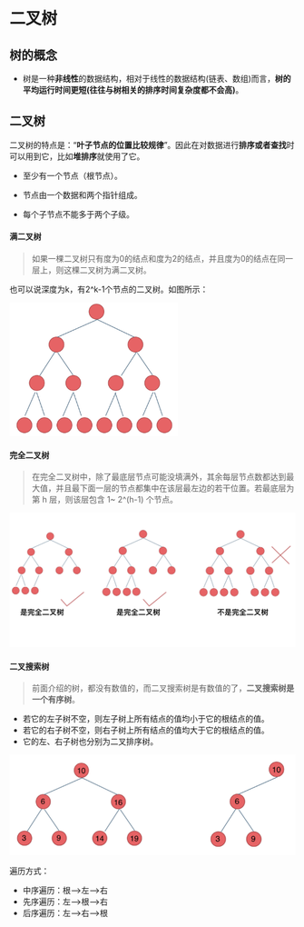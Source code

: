 # 二叉树

## **树的概念**

- 树是一种**非线性**的数据结构，相对于线性的数据结构(链表、数组)而言，**树的平均运行时间更短(往往与树相关的排序时间复杂度都不会高)**。



## 二叉树

二叉树的特点是：“**叶子节点的位置比较规律**”。因此在对数据进行**排序或者查找**时可以用到它，比如**堆排序**就使用了它。



- 至少有一个节点（根节点）。

- 节点由一个数据和两个指针组成。

- 每个子节点不能多于两个子级。

  





#### 满二叉树

> 如果一棵二叉树只有度为0的结点和度为2的结点，并且度为0的结点在同一层上，则这棵二叉树为满二叉树。

也可以说深度为k，有2^k-1个节点的二叉树。如图所示：

<img src="../img/满二叉树.png" alt="满二叉树" style="zoom: 33%;" />





#### 完全二叉树

> 在完全二叉树中，除了最底层节点可能没填满外，其余每层节点数都达到最大值，并且最下面一层的节点都集中在该层最左边的若干位置。若最底层为第 h 层，则该层包含 1~ 2^(h-1)  个节点。

![完全二叉树](../img/完全二叉树.png)



#### 二叉搜索树

> 前面介绍的树，都没有数值的，而二叉搜索树是有数值的了，**二叉搜索树是一个有序树**。

- 若它的左子树不空，则左子树上所有结点的值均小于它的根结点的值。
- 若它的右子树不空，则右子树上所有结点的值均大于它的根结点的值。
- 它的左、右子树也分别为二叉排序树。

![完全二叉树](../img/二叉搜索树.png)









遍历方式：

- 中序遍历：根-->左-->右
- 先序遍历：左-->根-->右
- 后序遍历：左-->右-->根

